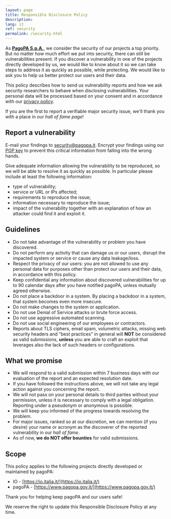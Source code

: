 ```yaml
---
layout: page
title: Responsible Disclosure Policy
description:
lang: it
ref: security
permalink: /security.html
---
```


As **[PagoPA S.p.A.](https://www.pagopa.gov.it/)**, we consider the security of our projects a top priority. But no matter how much effort we put into security, there can still be vulnerabilities present. If you discover a vulnerability in one of the projects directly developed by us, we would like to know about it so we can take steps to address it as quickly as possible, while protecting. We would like to ask you to help us better protect our users and their data.

This policy describes how to send us vulnerability reports and how we ask security researchers to behave when disclosing vulnerabilities. Your personal data will be processed based on your consent and in accordance with our [privacy policy](https://www.pagopa.gov.it/it/privacy-policy/).

If you are the first to report a verifiable major security issue, we'll thank you with a place in our _hall of fame page_!

## Report a vulnerability
E-mail your findings to [security@pagopa.it](mailto:security@pagopa.it). Encrypt your findings using our [PGP key](https://www.pagopa.gov.it/publickey.txt) to prevent this critical information from falling into the wrong hands.

Give adequate information allowing the vulnerability to be reproduced, so we will be able to resolve it as quickly as possible. In particular please include at least the following information:

- type of vulnerability;
- service or URL or IPs affected;
- requirements to reproduce the issue;
- information necessary to reproduce the issue;
- impact of the vulnerability together with an explanation of how an attacker could find it and exploit it.

## Guidelines
- Do not take advantage of the vulnerability or problem you have discovered.
- Do not perform any activity that can damage us or our users, disrupt the impacted system or service or cause any data leakage/loss.
- Respect the privacy of our users: you are not allowed to use any personal data for purposes other than protect our users and their data, in accordance with this policy.
- Keep confidential any information about discovered vulnerabilities for up to 90 calendar days after you have notified pagoPA, unless mutually agreed otherwise.
- Do not place a backdoor in a system. By placing a backdoor in a system, that system becomes even more insecure.
- Do not make changes to the system or application.
- Do not use Denial of Service attacks or brute force access.
- Do not use aggressive automated scanning.
- Do not use social engineering of our employees or contractors.
- Reports about TLS ciphers, email spam, volumetric attacks, missing web security headers and "best practices" in general will **NOT** be considered as valid submissions, **unless** you are able to craft an exploit that leverages also the lack of such headers or configurations.

## What we promise
- We will respond to a valid submission within 7 business days with our evaluation of the report and an expected resolution date.
- If you have followed the instructions above, we will not take any legal action against you concerning the report.
- We will not pass on your personal details to third parties without your permission, unless it is necessary to comply with a legal obligation. Reporting under a pseudonym or anonymous is possible.
- We will keep you informed of the progress towards resolving the problem.
- For major issues, ranked so at our discretion, we can mention (if you desire) your name or acronym as the discoverer of the reported vulnerability in our _hall of fame_.
- As of now, **we do NOT offer bounties** for valid submissions.

## Scope
This policy applies to the following projects directly developed or maintained by pagoPA:

- IO - [https://io.italia.it/](https://io.italia.it/)
- pagoPA - [https://www.pagopa.gov.it/](https://www.pagopa.gov.it/) 

Thank you for helping keep pagoPA and our users safe!

We reserve the right to update this Responsible Disclosure Policy at any time.
